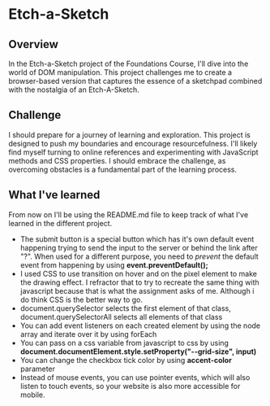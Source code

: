 # Etch-a-Sketch

## Overview

In the Etch-a-Sketch project of the Foundations Course, I'll dive into the world of DOM manipulation.
This project challenges me to create a browser-based version that captures the essence of a sketchpad combined with the nostalgia of an Etch-A-Sketch.

## Challenge

I should prepare for a journey of learning and exploration. This project is designed to push my boundaries and encourage resourcefulness.
I'll likely find myself turning to online references and experimenting with JavaScript methods and CSS properties.
I should embrace the challenge, as overcoming obstacles is a fundamental part of the learning process.

## What I've learned

From now on I'll be using the README.md file to keep track of what I've learned in the different project.

- The submit button is a special button which has it's own default event
  happening trying to send the input to the server or behind the link after "?".
  When used for a different purpose, you need to _prevent_ the default event from
  happening by using **event.preventDefault();**
- I used CSS to use transition on hover and on the pixel element to make the
  drawing effect. I refractor that to try to recreate the same thing with javascript
  because that is what the assignment asks of me. Although i do think CSS is
  the better way to go.
- document.querySelector selects the first element of that class, document.querySelectorAll
  selects all elements of that class
- You can add event listeners on each created element by using the node array and
  iterate over it by using forEach
- You can pass on a css variable from javascript to css by using
  **document.documentElement.style.setProperty("--grid-size", input)**
- You can change the checkbox tick color by using **accent-color** parameter
- Instead of mouse events, you can use pointer events, which will also listen to
  touch events, so your website is also more accessible for mobile.
